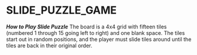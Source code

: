 # SLIDE_PUZZLE_GAME
***How to Play Slide Puzzle***
The board is a 4x4 grid with fifteen tiles (numbered 1 through 15 going left to right) and one blank space.
The tiles start out in random positions, and the player must slide tiles around until the tiles are back in their original order.
